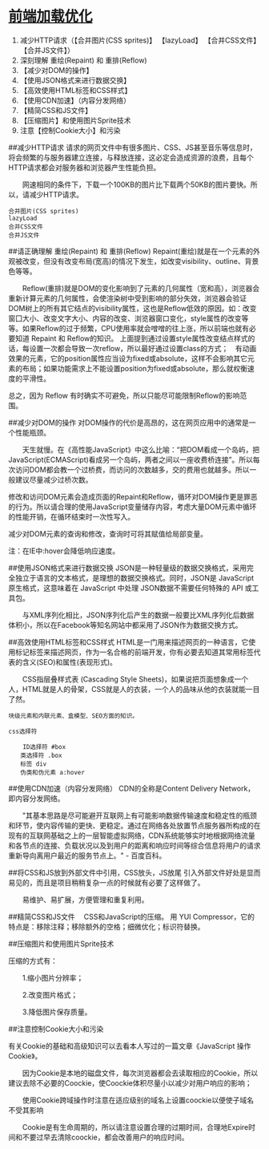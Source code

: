 [前端加载优化](http://www.cnblogs.com/Darren_code/archive/2011/12/31/property.html)
===
1. 减少HTTP请求（【合并图片(CSS sprites)】 【lazyLoad】 【合并CSS文件】 【合并JS文件】）
2. 深刻理解 重绘(Repaint) 和 重排(Reflow)
3. 【减少对DOM的操作】
4. 【使用JSON格式来进行数据交换】
5. 【高效使用HTML标签和CSS样式】
6. 【使用CDN加速】（内容分发网络）
7. 【精简CSS和JS文件】　
8. 【压缩图片】和使用图片Sprite技术
9. 注意【控制Cookie大小】和污染

##减少HTTP请求
请求的网页文件中有很多图片、CSS、JS甚至音乐等信息时，将会频繁的与服务器建立连接，与释放连接，这必定会造成资源的浪费，且每个HTTP请求都会对服务器和浏览器产生性能负担。

　　网速相同的条件下，下载一个100KB的图片比下载两个50KB的图片要快。所以，请减少HTTP请求。

	合并图片(CSS sprites)
	lazyLoad
	合并CSS文件
	合并JS文件

##请正确理解 重绘(Repaint) 和 重排(Reflow)
Repaint(重绘)就是在一个元素的外观被改变，但没有改变布局(宽高)的情况下发生，如改变visibility、outline、背景色等等。

　　Reflow(重排)就是DOM的变化影响到了元素的几何属性（宽和高），浏览器会重新计算元素的几何属性，会使渲染树中受到影响的部分失效，浏览器会验证DOM树上的所有其它结点的visibility属性，这也是Reflow低效的原因。如：改变窗囗大小、改变文字大小、内容的改变、浏览器窗口变化，style属性的改变等等。如果Reflow的过于频繁，CPU使用率就会噌噌的往上涨，所以前端也就有必要知道 Repaint 和 Reflow的知识。
上面提到通过设置style属性改变结点样式的话，每设置一次都会导致一次reflow，所以最好通过设置class的方式；　有动画效果的元素，它的position属性应当设为fixed或absolute，这样不会影响其它元素的布局；如果功能需求上不能设置position为fixed或absolute，那么就权衡速度的平滑性。

总之，因为 Reflow 有时确实不可避免，所以只能尽可能限制Reflow的影响范围。


##减少对DOM的操作
对DOM操作的代价是高昂的，这在网页应用中的通常是一个性能瓶颈。

　　天生就慢。在《高性能JavaScript》中这么比喻：“把DOM看成一个岛屿，把JavaScript(ECMAScript)看成另一个岛屿，两者之间以一座收费桥连接”。所以每次访问DOM都会教一个过桥费，而访问的次数越多，交的费用也就越多。所以一般建议尽量减少过桥次数。

修改和访问DOM元素会造成页面的Repaint和Reflow，循环对DOM操作更是罪恶的行为。所以请合理的使用JavaScript变量储存内容，考虑大量DOM元素中循环的性能开销，在循环结束时一次性写入。

减少对DOM元素的查询和修改，查询时可将其赋值给局部变量。

注：在IE中:hover会降低响应速度。

##使用JSON格式来进行数据交换
JSON是一种轻量级的数据交换格式，采用完全独立于语言的文本格式，是理想的数据交换格式。同时，JSON是 JavaScript原生格式，这意味着在 JavaScript 中处理 JSON数据不需要任何特殊的 API 或工具包。

　　与XML序列化相比，JSON序列化后产生的数据一般要比XML序列化后数据体积小，所以在Facebook等知名网站中都采用了JSON作为数据交换方式。

##高效使用HTML标签和CSS样式
HTML是一门用来描述网页的一种语言，它使用标记标签来描述网页，作为一名合格的前端开发，你有必要去知道其常用标签代表的含义(SEO)和属性(表现形式)。

　　CSS指层叠样式表 (Cascading Style Sheets)，如果说把页面想象成一个人，HTML就是人的骨架，CSS就是人的衣装，一个人的品味从他的衣装就能一目了然。

	块级元素和内联元素、盒模型、SEO方面的知识。

	css选择符 

		ID选择符 #box
	　　类选择符 .box  
	　　标签 div
	　　伪类和伪元素 a:hover

##使用CDN加速（内容分发网络）
CDN的全称是Content Delivery Network，即内容分发网络。

　　"其基本思路是尽可能避开互联网上有可能影响数据传输速度和稳定性的瓶颈和环节，使内容传输的更快、更稳定。通过在网络各处放置节点服务器所构成的在现有的互联网基础之上的一层智能虚拟网络，CDN系统能够实时地根据网络流量和各节点的连接、负载状况以及到用户的距离和响应时间等综合信息将用户的请求重新导向离用户最近的服务节点上。" - 百度百科。

##将CSS和JS放到外部文件中引用，CSS放头，JS放尾
引入外部文件好处是显而易见的，而且是项目稍稍复杂一点的时候就有必要了这样做了。

　　易维护、易扩展，方便管理和重复利用。

##精简CSS和JS文件　
CSS和JavaScript的压缩。
用 YUI Compressor，它的特点是：移除注释；移除额外的空格；细微优化；标识符替换。

##压缩图片和使用图片Sprite技术

压缩的方式有：

　　1.缩小图片分辨率；

　　2.改变图片格式；

　　3.降低图片保存质量。

##注意控制Cookie大小和污染

有关Cookie的基础和高级知识可以去看本人写过的一篇文章《JavaScript 操作 Cookie》。

　　因为Cookie是本地的磁盘文件，每次浏览器都会去读取相应的Cookie，所以建议去除不必要的Coockie，使Coockie体积尽量小以减少对用户响应的影响；

　　使用Cookie跨域操作时注意在适应级别的域名上设置coockie以便使子域名不受其影响

　　Cookie是有生命周期的，所以请注意设置合理的过期时间，合理地Expire时间和不要过早去清除coockie，都会改善用户的响应时间。